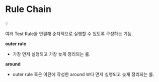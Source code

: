 # Rule Chain

<aside>
💡

여러 Test Rule을 연결해 순차적으로 실행할 수 있도록 구성하는 기능.

</aside>

**outer rule**

- 가장 먼저 실행되고 가장 늦게 정리되는 룰.

**around**

- outer rule 혹은 이전에 작성한 around 보다 먼저 실행되고 늦게 정리되는 룰.